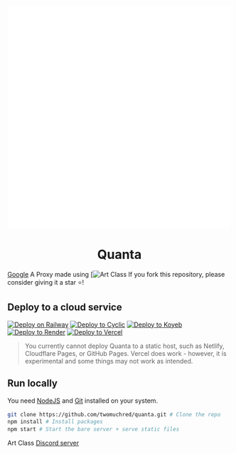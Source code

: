 <div align="center">
  <img src="public/assets/images/icon.png" />
  <h1>Quanta</h1>
</div>

[Google](https://www.google.com)
A Proxy made using [![Art Class](https://github.com/art-class/v4) If you fork this repository, please consider giving it a star ⭐!

## Deploy to a cloud service
[![Deploy on Railway](https://binbashbanana.github.io/deploy-buttons/buttons/remade/railway.svg)](https://railway.app/new/template?template=https://github.com/art-class/v4)
[![Deploy to Cyclic](https://binbashbanana.github.io/deploy-buttons/buttons/remade/cyclic.svg)](https://app.cyclic.sh/api/app/deploy/art-class/v4)
[![Deploy to Koyeb](https://binbashbanana.github.io/deploy-buttons/buttons/remade/koyeb.svg)](https://app.koyeb.com/deploy?type=git&repository=github.com/art-class/v4&branch=main&name=v4)
[![Deploy to Render](https://binbashbanana.github.io/deploy-buttons/buttons/remade/render.svg)](https://render.com/deploy?repo=https://github.com/art-class/v4)
[![Deploy to Vercel](https://binbashbanana.github.io/deploy-buttons/buttons/remade/vercel.svg)](https://vercel.com/new/clone?repository-url=https://github.com/art-class/v4)

> You currently cannot deploy Quanta to a static host, such as Netlify, Cloudflare Pages, or GitHub Pages. Vercel does work - however, it is experimental and some things may not work as intended.

## Run locally

You need [NodeJS](https://nodejs.org) and [Git](https://git-scm.com/download) installed on your system.

````bash
git clone https://github.com/twomuchred/quanta.git # Clone the repo
npm install # Install packages
npm start # Start the bare server + serve static files
````


Art Class [Discord server](https://discord.gg/desmos)


